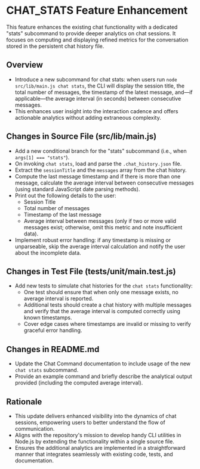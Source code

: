 # CHAT_STATS Feature Enhancement

This feature enhances the existing chat functionality with a dedicated "stats" subcommand to provide deeper analytics on chat sessions. It focuses on computing and displaying refined metrics for the conversation stored in the persistent chat history file.

## Overview
- Introduce a new subcommand for chat stats: when users run `node src/lib/main.js chat stats`, the CLI will display the session title, the total number of messages, the timestamp of the latest message, and—if applicable—the average interval (in seconds) between consecutive messages.
- This enhances user insight into the interaction cadence and offers actionable analytics without adding extraneous complexity.

## Changes in Source File (src/lib/main.js)
- Add a new conditional branch for the "stats" subcommand (i.e., when `args[1] === "stats"`).
- On invoking `chat stats`, load and parse the `.chat_history.json` file.
- Extract the `sessionTitle` and the `messages` array from the chat history.
- Compute the last message timestamp and if there is more than one message, calculate the average interval between consecutive messages (using standard JavaScript date parsing methods).
- Print out the following details to the user:
  - Session Title
  - Total number of messages
  - Timestamp of the last message
  - Average interval between messages (only if two or more valid messages exist; otherwise, omit this metric and note insufficient data).
- Implement robust error handling: if any timestamp is missing or unparseable, skip the average interval calculation and notify the user about the incomplete data.

## Changes in Test File (tests/unit/main.test.js)
- Add new tests to simulate chat histories for the `chat stats` functionality:
  - One test should ensure that when only one message exists, no average interval is reported.
  - Additional tests should create a chat history with multiple messages and verify that the average interval is computed correctly using known timestamps.
  - Cover edge cases where timestamps are invalid or missing to verify graceful error handling.

## Changes in README.md
- Update the Chat Command documentation to include usage of the new `chat stats` subcommand.
- Provide an example command and briefly describe the analytical output provided (including the computed average interval).

## Rationale
- This update delivers enhanced visibility into the dynamics of chat sessions, empowering users to better understand the flow of communication.
- Aligns with the repository's mission to develop handy CLI utilities in Node.js by extending the functionality within a single source file.
- Ensures the additional analytics are implemented in a straightforward manner that integrates seamlessly with existing code, tests, and documentation.
